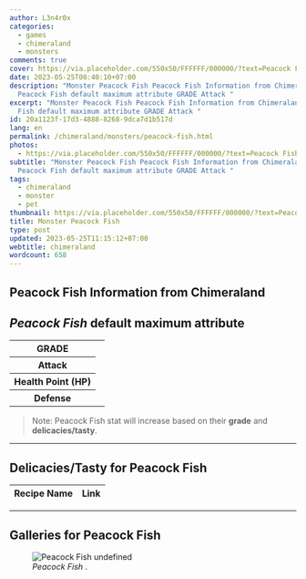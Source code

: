 ```yaml
---
author: L3n4r0x
categories:
  - games
  - chimeraland
  - monsters
comments: true
cover: https://via.placeholder.com/550x50/FFFFFF/000000/?text=Peacock Fish
date: 2023-05-25T00:40:10+07:00
description: "Monster Peacock Fish Peacock Fish Information from Chimeraland
  Peacock Fish default maximum attribute GRADE Attack "
excerpt: "Monster Peacock Fish Peacock Fish Information from Chimeraland Peacock
  Fish default maximum attribute GRADE Attack "
id: 20a1123f-17d3-4888-8268-9dca7d1b517d
lang: en
permalink: /chimeraland/monsters/peacock-fish.html
photos:
  - https://via.placeholder.com/550x50/FFFFFF/000000/?text=Peacock Fish
subtitle: "Monster Peacock Fish Peacock Fish Information from Chimeraland
  Peacock Fish default maximum attribute GRADE Attack "
tags:
  - chimeraland
  - monster
  - pet
thumbnail: https://via.placeholder.com/550x50/FFFFFF/000000/?text=Peacock Fish
title: Monster Peacock Fish
type: post
updated: 2023-05-25T11:15:12+07:00
webtitle: chimeraland
wordcount: 658
---
```


<link
  rel="stylesheet"
  href="https://rawcdn.githack.com/dimaslanjaka/Web-Manajemen/870a349/css/bootstrap-5-3-0-alpha3-wrapper.css"
/>
<section id="bootstrap-wrapper">
  <div data-bs-theme="dark">
    <h2>Peacock Fish Information from Chimeraland</h2>
    <h2 id="attribute"><i>Peacock Fish</i> default maximum attribute</h2>
    <div class="row">
      <div class="col mb-2">
        <div class="card">
          <div class="card-body">
            <table>
              <tr>
                <th>GRADE</th>
                <td><br /></td>
              </tr>
              <tr>
                <th>Attack</th>
                <td></td>
              </tr>
              <tr>
                <th>Health Point (HP)</th>
                <td></td>
              </tr>
              <tr>
                <th>Defense</th>
                <td></td>
              </tr>
            </table>
          </div>
        </div>
      </div>
    </div>
    <blockquote class="bd-callout bd-callout-warning">
      Note: Peacock Fish stat will increase based on their <b>grade</b> and
      <b>delicacies/tasty</b>.
    </blockquote>
    <hr />
    <h2 id="delicacies">Delicacies/Tasty for Peacock Fish</h2>
    <div class="card">
      <div class="card-body">
        <div class="table-responsive">
          <table class="table table-striped">
            <thead>
              <tr>
                <th>Recipe Name</th>
                <th>Link</th>
              </tr>
            </thead>
            <tbody></tbody>
          </table>
        </div>
      </div>
    </div>
    <hr />
    <div id="gallery">
      <h2>Galleries for Peacock Fish</h2>
      <div class="row">
        <div class="col-lg-6 col-12">
          <figure>
            <img
              src="https://www.webmanajemen.com/undefined"
              alt="Peacock Fish undefined"
            />
            <figcaption style="word-wrap: break-word">
              <i>Peacock Fish</i> .
            </figcaption>
          </figure>
        </div>
      </div>
    </div>
  </div>
</section>